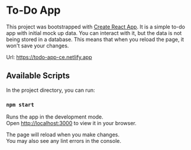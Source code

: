 # To-Do App

This project was bootstrapped with [Create React App](https://github.com/facebook/create-react-app). It is a simple to-do app with initial mock up data. You can interact with it, but the data is not being stored in a database. This means that when you reload the page, it won't save your changes.

Url: https://todo-app-ce.netlify.app

## Available Scripts

In the project directory, you can run:

### `npm start`

Runs the app in the development mode.\
Open [http://localhost:3000](http://localhost:3000) to view it in your browser.

The page will reload when you make changes.\
You may also see any lint errors in the console.
